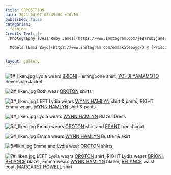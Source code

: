 ```yaml
---
title: OPPOSITION
date: 2021-04-07 08:49:00 +10:00
published: false
categories:
- fashion
Credits Text: |+
  Photography [Jess Ruby James](https://www.instagram.com/jessrubyjames/) Stylist [Ilkin Kurt](https://www.instagram.com/ilkinkurt/) Hair & Make up [Teneille Sorgiovanni](https://www.instagram.com/teneillesorg/) using Gucci Beauty and Christoph Robin hair products

  Models [Emma Boyd](https://www.instagram.com/emmakateboyd/) @ [Priscillas](https://www.priscillas.com.au/) & [Lydia Reidd](https://www.instagram.com/lydia.reidd/) @ [Chadwick Models](http://www.chadwickmodels.com/)


layout: gallery
---
```


![1#_Ilken.jpg](/uploads/1%23_Ilken.jpg)
Lydia wears [BRIONI](https://www.brioni.com/en/au) Herringbone shirt, [YOHJI YAMAMOTO](https://theshopyohjiyamamoto.com/) Reversible Jacket

![2#_Ilken.jpg](/uploads/2%23_Ilken.jpg)
Both wear [OROTON](https://oroton.com/) shirts

![3#_Ilken.jpg](/uploads/3%23_Ilken.jpg)
LEFT Lydia wears [WYNN HAMLYN](https://www.wynnhamlyn.com/) shirt & pants; RIGHT Emma wears [WYNN HAMLYN](https://www.wynnhamlyn.com/) shirt & pants

![4#_Ilken.jpg](/uploads/4%23_Ilken.jpg)
Lydia wears [WYNN HAMLYN](https://www.wynnhamlyn.com/) Blazer Dress

![5#_Ilken.jpg](/uploads/5%23_Ilken.jpg)
Emma wears [OROTON](https://oroton.com/) shirt and [ESANT](https://esant-esant.com/) trenchcoat

![6#_Ilken.jpg](/uploads/6%23_Ilken.jpg)
Emma wears [WYNN HAMLYN](https://www.wynnhamlyn.com/) Bustier & skirt

![8#Ilkin.jpg](/uploads/8%23Ilkin.jpg)
Emma and Lydia wear [OROTON](https://oroton.com/) shirts

![7#_Ilken.jpg](/uploads/7%23_Ilken.jpg)
LEFT Lydia wears [OROTON](https://oroton.com/) shirt; RIGHT Lydia wears [BRIONI](https://www.brioni.com/en/au), [BELANCE](https://belance.com.au/) blazer, 
Emma wears [WYNN HAMLYN](https://www.wynnhamlyn.com/) blazer, [BELANCE](https://belance.com.au/) waist coat, [MARGARET HOWELL](https://www.margarethowell.co.uk/) shirt














